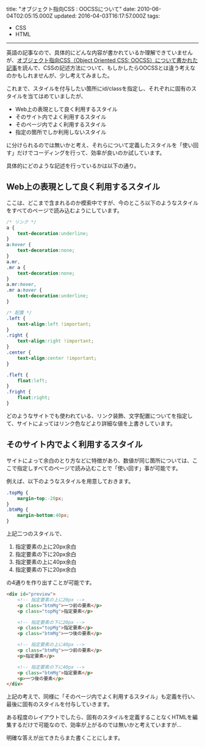 title: "オブジェクト指向CSS : OOCSSについて"
date: 2010-06-04T02:05:15.000Z
updated: 2016-04-03T16:17:57.000Z
tags: 
  - CSS
  - HTML
---

英語の記事なので、具体的にどんな内容が書かれているか理解できていませんが、[オブジェクト指向CSS（Object Oriented CSS: OOCSS）について書かれた記事](http://www.sitepoint.com/blogs/2009/06/16/first-look-object-oriented-css/)を読んで、CSSの記述方法について、もしかしたらOOCSSとは違う考えなのかもしれませんが、少し考えてみました。

これまで、スタイルを付与したい箇所にid/classを指定し、それぞれに固有のスタイルを当てはめていましたが、

- Web上の表現として良く利用するスタイル
- そのサイト内でよく利用するスタイル
- そのページ内でよく利用するスタイル
- 指定の箇所でしか利用しないスタイル

に分けられるのでは無いかと考え、それらについて定義したスタイルを「使い回す」だけでコーディングを行って、効率が良いのか試しています。

具体的にどのような記述を行っているかは以下の通り。


## Web上の表現として良く利用するスタイル

ここは、どこまで含まれるのか模索中ですが、今のところ以下のようなスタイルをすべてのページで読み込むようにしています。

```css
/* リンク */
a {
	text-decoration:underline;
}
a:hover {
	text-decoration:none;
}
a.mr,
.mr a {
	text-decoration:none;
}
a.mr:hover,
.mr a:hover {
	text-decoration:underline;
}

/* 配置 */
.left {
	text-align:left !important;
}
.right {
	text-align:right !important;
}
.center {
	text-align:center !important;
}

.fleft {
	float:left;
}
.fright {
	float:right;
}
```

どのようなサイトでも使われている、リンク装飾、文字配置についてを指定して、サイトによってはリンク色などより詳細な値を上書きしています。


## そのサイト内でよく利用するスタイル

サイトによって余白のとり方などに特徴があり、数値が同じ箇所については、ここで指定しすべてのページで読み込むことで「使い回す」事が可能です。

例えば、以下のようなスタイルを用意しておきます。

```css
.topMg {
	margin-top:-20px;
}
.btmMg {
	margin-bottom:40px;
}
```

上記二つのスタイルで、

1. 指定要素の上に20px余白
2. 指定要素の下に20px余白
3. 指定要素の上に40px余白
4. 指定要素の下に20px余白

の4通りを作り出すことが可能です。

```html
<div id="preview">
	<!-- 指定要素の上に20px -->
	<p class="btmMg">一つ前の要素</p>
	<p class="topMg">指定要素</p>

	<!-- 指定要素の下に20px -->
	<p class="topMg">指定要素</p>
	<p class="btmMg">一つ後の要素</p>

	<!-- 指定要素の上に40px -->
	<p class="btmMg">一つ前の要素</p>
	<p>指定要素</p>

	<!-- 指定要素の下に40px -->
	<p class="btmMg">指定要素</p>
	<p>一つ後の要素</p>
</div>
```

上記の考えで、同様に「そのページ内でよく利用するスタイル」も定義を行い、最後に固有のスタイルを付与していきます。

ある程度のレイアウトでしたら、固有のスタイルを定義することなくHTMLを編集するだけで可能なので、効率が上がるのでは無いかと考えていますが…

明確な答えが出てきたらまた書くことにします。